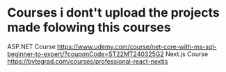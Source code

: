 # Courses i dont't upload the projects made folowing this courses
ASP.NET Course
https://www.udemy.com/course/net-core-with-ms-sql-beginner-to-expert/?couponCode=ST22MT240325G2
Next.js Course
https://bytegrad.com/courses/professional-react-nextjs

